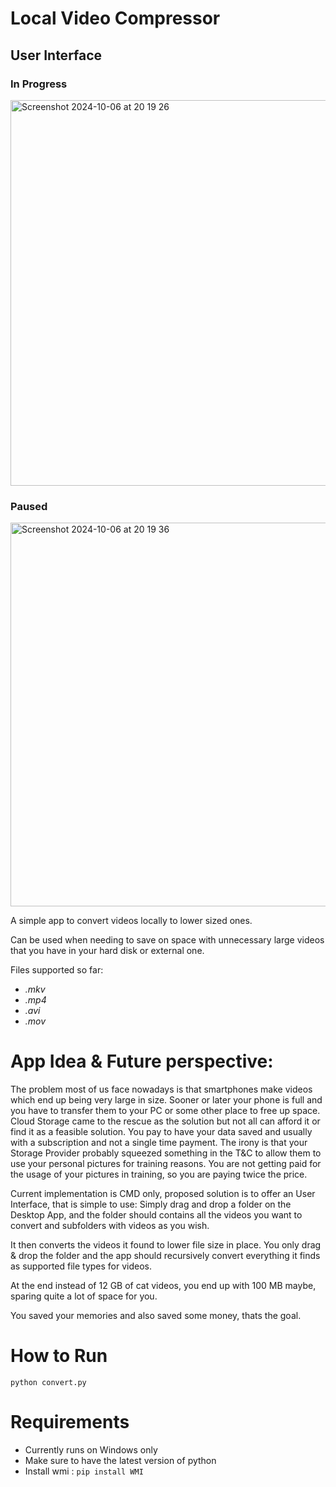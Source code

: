 # Local Video Compressor

## User Interface

### In Progress
<img width="617" alt="Screenshot 2024-10-06 at 20 19 26" src="https://github.com/user-attachments/assets/bb7e5e90-7c72-47cb-9e9c-5bd8f2cc5618">

### Paused
<img width="614" alt="Screenshot 2024-10-06 at 20 19 36" src="https://github.com/user-attachments/assets/1d827d59-2d0e-4b25-b355-f801cd542d3d">

A simple app to convert videos locally to lower sized ones.

Can be used when needing to save on space with unnecessary large videos that you have in your hard disk or external one.

Files supported so far:

- _.mkv_
- _.mp4_
- _.avi_
- _.mov_

# App Idea & Future perspective:

The problem most of us face nowadays is that smartphones make videos which end up being very large in size. Sooner or later your phone is full and you have to transfer them to your PC or some other place to free up space.
Cloud Storage came to the rescue as the solution but not all can afford it or find it as a feasible solution.
You pay to have your data saved and usually with a subscription and not a single time payment. The irony is that your Storage Provider probably squeezed something in the T&C to allow them to use your personal pictures for training reasons. You are not getting paid for the usage of your pictures in training, so you are paying twice the price.

Current implementation is CMD only, proposed solution is to offer an User Interface, that is simple to use: Simply drag and drop a folder on the Desktop App, and the folder should contains all the videos you want to convert and subfolders with videos as you wish.

It then converts the videos it found to lower file size in place. You only drag & drop the folder and the app should recursively convert everything it finds as supported file types for videos.

At the end instead of 12 GB of cat videos, you end up with 100 MB maybe, sparing quite a lot of space for you.

You saved your memories and also saved some money, thats the goal.

# How to Run

```
python convert.py
```

# Requirements

- Currently runs on Windows only
- Make sure to have the latest version of python
- Install wmi :
  `pip install WMI`
